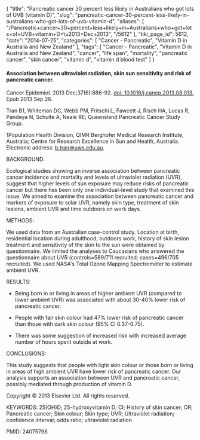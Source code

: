 {
    "title": "Pancreatic cancer 30 percent less likely in Australians who got lots of UVB (vitamin D)",
    "slug": "pancreatic-cancer-30-percent-less-likely-in-australians-who-got-lots-of-uvb-vitamin-d",
    "aliases": [
        "/Pancreatic+cancer+30+percent+less+likely+in+Australians+who+got+lots+of+UVB+vitamin+D+\u2013+Dec+2013",
        "/5612"
    ],
    "tiki_page_id": 5612,
    "date": "2014-07-25",
    "categories": [
        "Cancer - Pancreatic",
        "Vitamin D in Australia and New Zealand"
    ],
    "tags": [
        "Cancer - Pancreatic",
        "Vitamin D in Australia and New Zealand",
        "cancer",
        "life span",
        "mortality",
        "pancreatic cancer",
        "skin cancer",
        "vitamin d",
        "vitamin d blood test"
    ]
}


#### Association between ultraviolet radiation, skin sun sensitivity and risk of pancreatic cancer.

Cancer Epidemiol. 2013 Dec;37(6):886-92. [doi: 10.1016/j.canep.2013.08.013.](https://doi.org/10.1016/j.canep.2013.08.013.) Epub 2013 Sep 26.

Tran B1, Whiteman DC, Webb PM, Fritschi L, Fawcett J, Risch HA, Lucas R, Pandeya N, Schulte A, Neale RE; Queensland Pancreatic Cancer Study Group.

1Population Health Division, QIMR Berghofer Medical Research Institute, Australia; Centre for Research Excellence in Sun and Health, Australia. Electronic address: b.tran@uws.edu.au.

BACKGROUND:

Ecological studies showing an inverse association between pancreatic cancer incidence and mortality and levels of ultraviolet radiation (UVR), suggest that higher levels of sun exposure may reduce risks of pancreatic cancer but there has been only one individual-level study that examined this issue. We aimed to examine the association between pancreatic cancer and markers of exposure to solar UVR, namely skin type, treatment of skin lesions, ambient UVR and time outdoors on work days.

METHODS:

We used data from an Australian case-control study. Location at birth, residential location during adulthood, outdoors work, history of skin lesion treatment and sensitivity of the skin to the sun were obtained by questionnaire. We limited the analyses to Caucasians who answered the questionnaire about UVR (controls=589/711 recruited; cases=496/705 recruited). We used NASA's Total Ozone Mapping Spectrometer to estimate ambient UVR.

RESULTS:

* Being born in or living in areas of higher ambient UVR (compared to lower ambient UVR) was associated with about 30-40% lower risk of pancreatic cancer. 

* People with fair skin colour had 47% lower risk of pancreatic cancer than those with dark skin colour (95% CI 0.37-0.75). 

* There was some suggestion of increased risk with increased average number of hours spent outside at work.

CONCLUSIONS:

This study suggests that people with light skin colour or those born or living in areas of high ambient UVR have lower risk of pancreatic cancer. Our analysis supports an association between UVR and pancreatic cancer, possibly mediated through production of vitamin D.

Copyright © 2013 Elsevier Ltd. All rights reserved.

KEYWORDS: 25(OH)D; 25-hydroxyvitamin D; CI; History of skin cancer; OR; Pancreatic cancer; Skin colour; Skin type; UVR; Ultraviolet radiation; confidence interval; odds ratio; ultraviolet radiation

PMID: 24075798